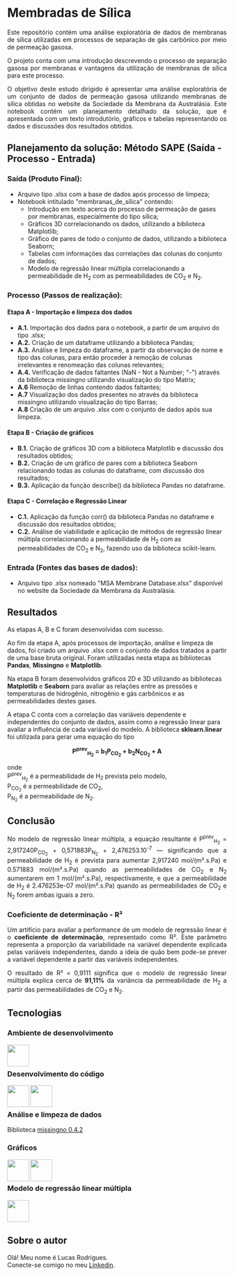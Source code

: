 # Membradas de Sílica
<p align="justify">Este repositório contém uma análise exploratória de dados de membranas de sílica utilizadas em processos de separação de gás carbônico por meio de permeação gasosa.</p>
<p align="justify">O projeto conta com uma introdução descrevendo o processo de separação gasosa por membranas e vantagens da utilização de membranas de sílica para este processo.</p>

<p align="justify">O objetivo deste estudo dirigido é apresentar uma análise exploratória de um conjunto de dados de permeação gasosa utilizando membranas de sílica obtidas no website da Sociedade da Membrana da Australásia. Este notebook contém um planejamento detalhado da solução, que é apresentada com um texto introdutório, gráficos e tabelas representando os dados e discussões dos resultados obtidos.</p>

## Planejamento da solução: Método SAPE (Saída - Processo - Entrada)

### Saída (Produto Final):
- Arquivo tipo .xlsx com a base de dados após processo de limpeza;
- Notebook intitulado "membranas_de_sílica" contendo:
    - Introdução em texto acerca do processo de permeação de gases por membranas, especialmente do tipo sílica;
    - Gráficos 3D correlacionando os dados, utilizando a biblioteca Matplotlib;
    - Gráfico de pares de todo o conjunto de dados, utilizando a biblioteca Seaborn;
    - Tabelas com informações das correlações das colunas do conjunto de dados;
    - Modelo de regressão linear múltipla correlacionando a permeabilidade de H<sub>2</sub> com as permeabilidades de CO<sub>2</sub> e N<sub>2</sub>.

### Processo (Passos de realização):
#### Etapa A - Importação e limpeza dos dados
- **A.1.** Importação dos dados para o notebook, a partir de um arquivo do tipo .xlsx;<br/>
- **A.2.** Criação de um dataframe utilizando a biblioteca Pandas;<br/>
- **A.3.** Análise e limpeza do dataframe, a partir da observação de nome e tipo das colunas, para então proceder à remoção de  colunas irrelevantes e renomeação das colunas relevantes;<br/>
- **A.4.** Verificação de dados faltantes (NaN - Not a Number; "-") através da biblioteca missingno utilizando visualização do   tipo Matrix;<br/>
- **A.6** Remoção de linhas contendo dados faltantes;<br/>
- **A.7** Visualização dos dados presentes no através da biblioteca missingno utilizando visualização do tipo Barras;<br/>
- **A.8** Criação de um arquivo .xlsx com o conjunto de dados após sua limpeza.<br/>
   
#### Etapa B - Criação de gráficos
- **B.1.** Criação de gráficos 3D com a biblioteca Matplotlib e discussão dos resultados obtidos;
- **B.2.** Criação de um gráfico de pares com a biblioteca Seaborn relacionando todas as colunas do dataframe, com discussão dos resultados;
- **B.3.** Aplicação da função describe() da biblioteca Pandas no dataframe.

#### Etapa C - Correlação e Regressão Linear
- **C.1.** Aplicação da função corr() da biblioteca Pandas no dataframe e discussão dos resultados obtidos;
- **C.2.** Análise de viabilidade e aplicação de métodos de regressão linear múltipla correlacionando a permeabilidade de H<sub>2</sub> com as permeabilidades de CO<sub>2</sub> e N<sub>2</sub>, fazendo uso da biblioteca scikit-learn.
     
### Entrada (Fontes das bases de dados):
- Arquivo tipo .xlsx nomeado "MSA Membrane Database.xlsx" disponível no website da Sociedade da Membrana da Australásia.


## Resultados
As etapas A, B e C foram desenvolvidas com sucesso.

Ao fim da etapa A, após processos de importação, análise e limpeza de dados, foi criado um arquivo .xlsx com o conjunto de dados tratados a partir de uma base bruta original.
Foram utilizadas nesta etapa as bibliotecas <strong>Pandas</strong>, <strong>Missingno</strong> e <strong>Matplotlib</strong>.

Na etapa B foram desenvolvidos gráficos 2D e 3D utilizando as bibliotecas <strong>Matplotlib</strong> e <strong>Seaborn</strong> para avaliar as relações entre as pressões e temperaturas de hidrogênio, nitrogênio e gás carbônicos e as permeabilidades destes gases.

A etapa C conta com a correlação das variáveis dependente e independentes do conjunto de dados, assim como a regressão linear para avaliar a influência de cada variável do modelo.
A biblioteca <strong>sklearn.linear</strong> foi utilizada para gerar uma equação do tipo

<p align="center"><strong>P<sup>prev</sup><sub>H<sub>2</sub></sub> = b<sub>1</sub>P<sub>CO<sub>2</sub></sub> + b<sub>2</sub>N<sub>CO<sub>2</sub></sub> + A</strong></p>

onde<br/>
P<sup>prev</sup><sub>H<sub>2</sub></sub> é a permeabilidade de H<sub>2</sub> prevista pelo modelo,<br/>
P<sub>CO<sub>2</sub></sub> é a permeabilidade de CO<sub>2</sub>,<br/>
P<sub>N<sub>2</sub></sub> é a permeabilidade de N<sub>2</sub>.

## Conclusão

<p align="justify">No modelo de regressão linear múltipla, a equação resultante é P<sup>prev</sup><sub>H<sub>2</sub></sub> = 2,917240P<sub>CO<sub>2</sub></sub> + 0,571883P<sub>N<sub>2</sub></sub> + 2,476253.10<sup>-7</sup> — significando que a permeabilidade de H<sub>2</sub> é prevista para aumentar 2,917240 mol/(m².s.Pa) e 0.571883 mol/(m².s.Pa) quando as permeabilidades de CO<sub>2</sub> e N<sub>2</sub> aumentarem em 1 mol/(m².s.Pa), respectivamente, e que a permeabilidade de H<sub>2</sub> é 2.476253e-07 mol/(m².s.Pa) quando as permeabilidades de CO<sub>2</sub> e N<sub>2</sub> forem ambas iguais a zero.</p>

### Coeficiente de determinação - R²
<p align="justify">Um artifício para avaliar a performance de um modelo de regressão linear é o <strong>coeficiente de determinação</strong>, representado como R². Este parâmetro representa a proporção da variabilidade na variável dependente explicada pelas variáveis independentes, dando a ideia de quão bem pode-se prever a variável dependente a partir das variáveis independentes.</p>

<p align="justify">O resultado de R² = 0,9111 significa que o modelo de regressão linear múltipla explica cerca de <strong>91,11%</strong> da variância da permeabilidade de H<sub>2</sub> a partir das permeabilidades de CO<sub>2</sub> e N<sub>2</sub>.</p>

## Tecnologias
### Ambiente de desenvolvimento
[<img src="https://upload.wikimedia.org/wikipedia/commons/3/38/Jupyter_logo.svg" style="height: 50px" align="left"/>](https://jupyter.org/)<br/><br/>


### Desenvolvimento do código
[<img src="https://freepikpsd.com/file/2019/10/Python-PNG-File.png" style="height: 50px" align="left"/>](https://www.python.org/)

[<img src="https://upload.wikimedia.org/wikipedia/commons/thumb/e/ed/Pandas_logo.svg/1200px-Pandas_logo.svg.png" style="height: 50px" align="left"/>](https://pandas.pydata.org/)<br/><br/>


### Análise e limpeza de dados
Biblioteca [missingno 0.4.2](https://pypi.org/project/missingno/0.4.2/)<br/>


### Gráficos
[<img src="https://matplotlib.org/stable/_static/images/logo2.svg" style="height: 50px" align="left"/>](https://matplotlib.org)

[<img src="https://seaborn.pydata.org/_static/logo-wide-lightbg.svg" style="height: 50px" align="left"/>](https://seaborn.pydata.org/)<br/><br/>


### Modelo de regressão linear múltipla
[<img src="https://upload.wikimedia.org/wikipedia/commons/thumb/0/05/Scikit_learn_logo_small.svg/1200px-Scikit_learn_logo_small.svg.png" style="height: 50px" align="left"/>](https://scikit-learn.org/stable/)<br/><br/><br/>



## Sobre o autor
Olá! Meu nome é Lucas Rodrigues.<br/>
Conecte-se comigo no meu [Linkedin](https://www.linkedin.com/in/lucasrodrigues3/).
